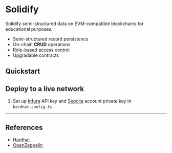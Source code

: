 # Solidify

Solidify semi-structured data on EVM-compatible blockchains for educational purposes.

- Semi-structured record persistence
- On-chain **CRUD** operations
- Role-based access control
- Upgradable contracts

## Quickstart

## Deploy to a live network

1. Set up [Infura](https://www.infura.io/) API key and [Sepolia](https://sepolia.etherscan.io/) account private key
   in `hardhat.config.ts`

---

## References

- [Hardhat](https://hardhat.org/)
- [OpenZeppelin](https://www.openzeppelin.com/)